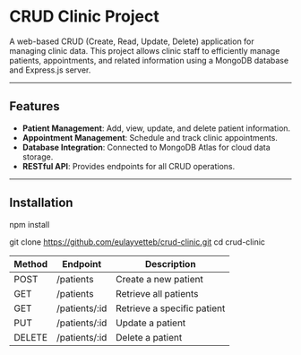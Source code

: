 # CRUD Clinic Project

A web-based CRUD (Create, Read, Update, Delete) application for managing clinic data. This project allows clinic staff to efficiently manage patients, appointments, and related information using a MongoDB database and Express.js server.

---

## Features

- **Patient Management**: Add, view, update, and delete patient information.
- **Appointment Management**: Schedule and track clinic appointments.
- **Database Integration**: Connected to MongoDB Atlas for cloud data storage.
- **RESTful API**: Provides endpoints for all CRUD operations.

---

## Installation

npm install

git clone https://github.com/eulayvetteb/crud-clinic.git
cd crud-clinic





















| Method | Endpoint      | Description                 |
| ------ | ------------- | --------------------------- |
| POST   | /patients     | Create a new patient        |
| GET    | /patients     | Retrieve all patients       |
| GET    | /patients/:id | Retrieve a specific patient |
| PUT    | /patients/:id | Update a patient            |
| DELETE | /patients/:id | Delete a patient            |
